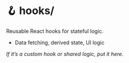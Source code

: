 # 🪝 hooks/

Reusable React hooks for stateful logic.
- Data fetching, derived state, UI logic

_If it’s a custom hook or shared logic, put it here._
